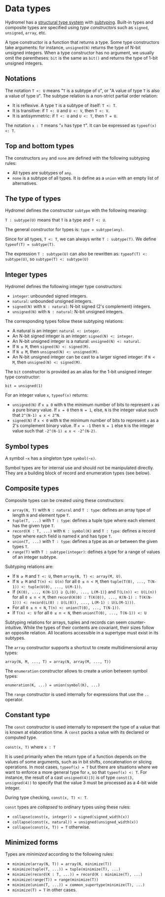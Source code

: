 Data types
==========

Hydromel has a [structural type system](https://en.wikipedia.org/wiki/Structural_type_system) with [subtyping](https://en.wikipedia.org/wiki/Subtyping). Built-in types and composite types are specified using *type constructors* such as `signed`, `unsigned`, `array`, etc.

A type constructor is a function that returns a type. Some type constructors take arguments: for instance, `unsigned(N)` returns the type of N-bit unsigned integers. When a type constructor has no argument, we usually omit the parentheses: `bit` is the same as `bit()` and returns the type of 1-bit unsigned integers.

Notations
---------

The notation `T <: U` means "`T` is a subtype of `U`", or "A value of type `T` is also a value of type `U`".
The subtype relation is a non-strict partial order relation:

* It is reflexive. A type `T` is a subtype of itself: `T <: T`.
* It is transitive: if `T <: U` and `U <: V`, then `T <: V`.
* It is antisymmetric: if `T <: U` and `U <: T`, then `T = U`.

The notation `x : T` means "`x` has type `T`".
It can be expressed as `typeof(x) <: T`.

Top and bottom types
--------------------

The constructors `any` and `none` are defined with the following subtyping rules:

* All types are subtypes of `any`.
* `none` is a subtype of all types. It is define as a `union` with an empty list of alternatives.

The type of types
-----------------

Hydromel defines the constructor `subtype` with the following meaning:

`T : subtype(U)` means that `T` is a type and `T <: U`.

The general constructor for types is: `type = subtype(any)`.

Since for all types, `T <: T`, we can always write `T : subtype(T)`.
We define `typeof(T) = subtype(T)`.

The expression `T : subtype(U)` can also be rewritten as:
`typeof(T) <: subtype(U)`, so `subtype(T) <: subtype(U)`

Integer types
-------------

Hydromel defines the following integer type constructors:

* `integer`: unbounded signed integers.
* `natural`: unbounded unsigned integers.
* `signed(N)` with `N : natural`: N-bit signed (2's complement) integers.
* `unsigned(N)` with `N : natural`: N-bit unsigned integers.

The corresponding types follow these subtyping relations:

* A natural is an integer: `natural <: integer`.
* An N-bit signed integer is an integer: `signed(N) <: integer`.
* An N-bit unsigned integer is a natural: `unsigned(N) <: natural`.
* If `N ≤ M`, then `signed(N) <: signed(M)`.
* If `N ≤ M`, then `unsigned(N) <: unsigned(M)`.
* An N-bit unsigned integer can be cast to a larger signed integer: if `N < M`, then `unsigned(N) <: signed(M)`.

The `bit` constructor is provided as an alias for the 1-bit unsigned integer type constructor:

`bit = unsigned(1)`

For an integer value `x`, `typeof(x)` returns:

* `unsigned(N)` if `x ≥ 0` with `N` the minimum number of bits to represent `x` as a pure binary value. If `x = 0` then `N = 1`, else, `N` is the integer value such that `2^(N-1) ≤ x < 2^N`.
* `signed(N)` if `x < 0` with `N` the minimum number of bits to represent `x` as a 2's complement binary value. If `x = -1` then `N = 1` else `N` is the integer value such that `-2^(N-1) ≤ x < -2^(N-2)`.

Symbol types
------------

A symbol `~x` has a singleton type `symbol(~x)`.

Symbol types are for internal use and should not be manipulated directly. They are a building block of record and enumeration types (see below).

Composite types
---------------

Composite types can be created using these constructors:

* `array(N, T)` with `N : natural` and `T : type`: defines an array type of length `N` and element type `T`.
* `tuple(T, ...)` with `T : type`: defines a tuple type where each element has the given type `T`.
* `record(K : T, ...)` with `K : symbol(K)` and `T : type`: defines a record type where each field is named `K` and has type `T`.
* `union(T, ...)` with `T : type`: defines a type as an *or* between the given types `T`.
* `range(T)` with `T : subtype(integer)`: defines a type for a range of values of an integer subtype.

Subtyping relations are:

* If `N ≥ M` and `T <: U`, then `array(N, T) <: array(M, U)`.
* If `N ≥ M` and `T(n) <: U(n)` for all `0 ≤ n < M`, then `tuple(T(0), ..., T(N-1)) <: tuple(U(0), ..., U(M-1))`.
* If `{K(0), ..., K(N-1)} ⊇ {L(0), ..., L(M-1)}` and `T(L(n)) <: U(L(n))` for all `0 ≤ n < M`, then `record(K(0) : T(K(0)), ..., K(N-1) : T(K(N-1))) <: record(L(0) : U(L(0)), ..., L(M-1) : U(L(M-1)))`.
* For all `0 ≤ n < N`, `T(n) <: union(T(0), ..., T(N-1))`.
* If `T(n) <: U` for all `0 ≤ n < N`, then `union(T(0), ..., T(N-1)) <: U`

Subtyping relations for arrays, tuples and records can seem counter-intuitive. While the types of their contents are covariant, their sizes follow an opposite relation. All locations accessible in a supertype must exist in its subtypes.

The `array` constructor supports a shortcut to create multidimensional array types:

`array(N, M, ..., T) = array(N, array(M, ..., T))`

The `enumeration` constructor allows to create a union between symbol types:

`enumeration(K, ...) = union(symbol(K), ...)`

The `range` constructor is used internally for expressions that use the `..` operator.

Constant type
-------------

The `const` constructor is used internally to represent the type of a value that is known at elaboration time. A `const` packs a value with its declared or computed type.

`const(x, T)` where `x : T`

It is used primarily when the return type of a function depends on the values of some arguments, such as in bit shifts, concatenation or slicing operations. In most cases, `typeof(x) = T` but there are situations where we want to enforce a more general type for `x`, so that `typeof(x) <: T`.
For instance, the result of a cast `unsigned(4)|3|` is of type `const(3, unsigned(4))` to specify that the value 3 must be processed as a 4-bit wide integer.

During type checking, `const(x, T) <: T`.

`const` types are *collapsed* to ordinary types using these rules:

* `collapse(const(x, integer)) = signed(signed_width(x))`
* `collapse(const(x, natural)) = unsigned(unsigned_width(x))`
* `collapse(const(x, T)) = T` otherwise.

Minimized forms
---------------

Types are *minimized* according to the following rules:

* `minimize(array(N, T)) = array(N, minimize(T))`
* `minimize(tuple(T, ...)) = tuple(minimize(T), ...)`
* `minimize(record(K : T, ...)) = record(K : minimize(T), ...)`
* `minimize(range(T)) = range(minimize(T))`
* `minimize(union(T, ...)) = common_supertype(minimize(T), ...)`
* `minimize(T) = T` in other cases.
